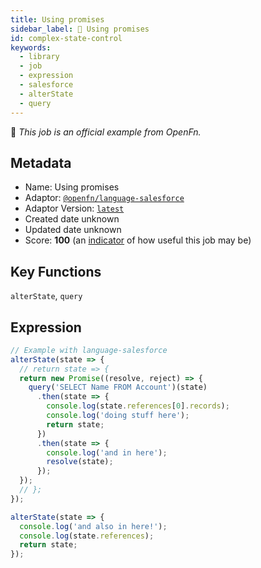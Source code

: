 ```yaml
---
title: Using promises
sidebar_label: 📜 Using promises
id: complex-state-control
keywords:
  - library
  - job
  - expression
  - salesforce
  - alterState
  - query
---
```


📜 <em>This job is an official example from OpenFn.</em>

## Metadata

- Name: Using promises
- Adaptor: [`@openfn/language-salesforce`](https://www.github.com/openfn/language-salesforce)
- Adaptor Version: [`latest`](https://www.github.com/openfn/language-salesforce)
- Created date unknown
- Updated date unknown
- Score: <b>100</b> (an [indicator](/adaptors/library/#library-scores) of how useful this job may be)

## Key Functions

`alterState`, `query`

## Expression

```js
// Example with language-salesforce
alterState(state => {
  // return state => {
  return new Promise((resolve, reject) => {
    query('SELECT Name FROM Account')(state)
      .then(state => {
        console.log(state.references[0].records);
        console.log('doing stuff here');
        return state;
      })
      .then(state => {
        console.log('and in here');
        resolve(state);
      });
  });
  // };
});

alterState(state => {
  console.log('and also in here!');
  console.log(state.references);
  return state;
});

```